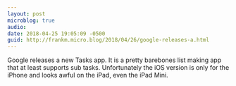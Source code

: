 ```yaml
---
layout: post
microblog: true
audio: 
date: 2018-04-25 19:05:09 -0500
guid: http://frankm.micro.blog/2018/04/26/google-releases-a.html
---
```

Google releases a new Tasks app. It is a pretty barebones list making app that at least supports sub tasks. Unfortunately the iOS version is only for the iPhone and looks awful on the iPad, even the iPad Mini. 
